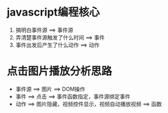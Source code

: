# javascript编程核心
1. 搞明白事件源 ==> 事件源
2. 弄清楚事件源触发了什么时间 ==> 事件
3. 事件出发后产生了什么动作  ==> 动作

# 点击图片播放分析思路
- 事件源 ==> 图片  ==> DOM操作
- 事件 ==> 点击 ==> 事件函数指定，事件源绑定事件
- 动作 ==> 图片隐藏，视频控件显示，视频自动播放视频  ==> 函数

